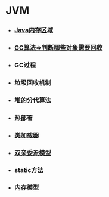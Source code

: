 # JVM

* ### [Java内存区域](/JVM相关/Java内存区域.md)
* ### [GC算法=&gt;判断哪些对象需要回收](/JVM相关/GC算法.md)
* ### GC过程
* ### 垃圾回收机制
* ### 堆的分代算法
* ### 热部署
* ### [类加载器](/JVM相关/类加载器.md)
* ### [双亲委派模型](/JVM相关/双亲委派模型.md)
* ### static方法
* ### 内存模型

  ### 

# 



